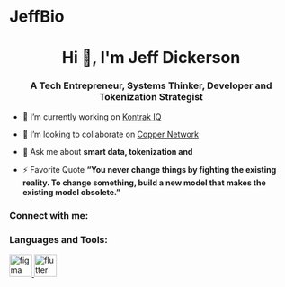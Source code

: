 # JeffBio

<h1 align="center">Hi 👋, I'm Jeff Dickerson</h1>
<h3 align="center">A Tech Entrepreneur, Systems Thinker, Developer and Tokenization Strategist</h3>

- 🔭 I’m currently working on [Kontrak IQ](https://kontrakiq.io)

- 👯 I’m looking to collaborate on [Copper Network](https://coppernetwork.io)

- 💬 Ask me about **smart data, tokenization and**

- ⚡ Favorite Quote **“You never change things by fighting the existing reality. To change something, build a new model that makes the existing model obsolete.”**

<h3 align="left">Connect with me:</h3>
<p align="left">
</p>

<h3 align="left">Languages and Tools:</h3>
<p align="left"> <a href="https://www.figma.com/" target="_blank" rel="noreferrer"> <img src="https://www.vectorlogo.zone/logos/figma/figma-icon.svg" alt="figma" width="40" height="40"/> </a> <a href="https://flutter.dev" target="_blank" rel="noreferrer"> <img src="https://www.vectorlogo.zone/logos/flutterio/flutterio-icon.svg" alt="flutter" width="40" height="40"/> </a> </p>
